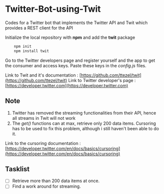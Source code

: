 # Twitter-Bot-using-Twit
Codes for a Twitter bot that implements the Twitter API and Twit which provides a REST client for the API

Initialize the local repository with **npm** and add the **twit** package

```BASH
    npm init
    npm install twit
```

Go to the Twitter developers page and register yourself and the app to get the consumer and access keys.
Paste these keys in the *config.js* files.

Link to Twit and it's documentation : [https://github.com/ttezel/twit](https://github.com/ttezel/twit)
Link to Twitter developer's page : [https://developer.twitter.com](https://developer.twitter.com)

## Note
 1. Twitter has removed the streaming functionalities from their API, hence all streams in Twit will not work
 1. The *get()* functions can at max, retrieve only 200 data items. Cursoring has to be used to fix this problem, although i still haven't been able to do it.
 
Link to the cursoring documentation : [https://developer.twitter.com/en/docs/basics/cursoring](https://developer.twitter.com/en/docs/basics/cursoring)

## Tasklist
 *[ ] Retrieve more than 200 data items at once.
 *[ ] Find a work around for streaming.

